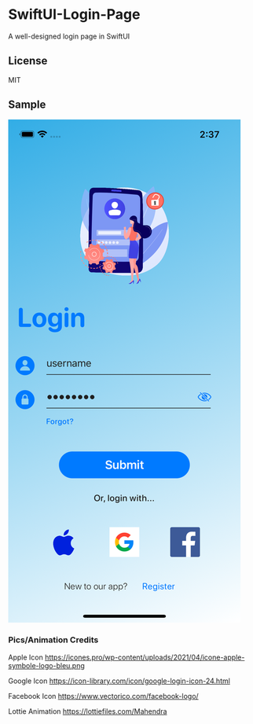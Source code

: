# SwiftUI-Login-Page
A well-designed login page in SwiftUI

## License
MIT

## Sample
![Screenshot](/SwiftUI-Login-Screen/ScreenShotiPhone13Pro.png)

### Pics/Animation Credits

Apple Icon
https://icones.pro/wp-content/uploads/2021/04/icone-apple-symbole-logo-bleu.png

Google Icon
https://icon-library.com/icon/google-login-icon-24.html

Facebook Icon
https://www.vectorico.com/facebook-logo/

Lottie Animation
https://lottiefiles.com/Mahendra

